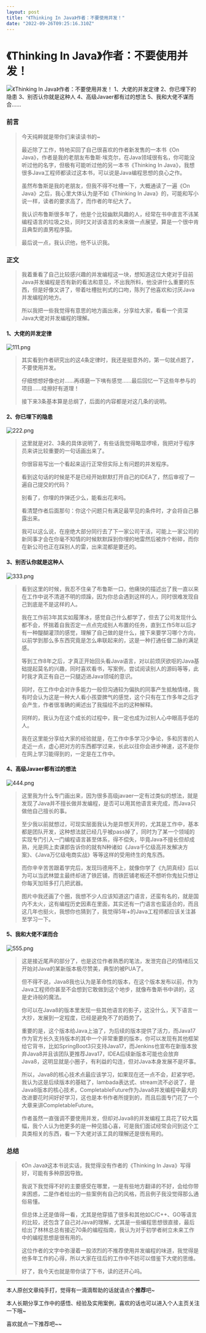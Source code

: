 ```yaml
---
layout: post
title: "《Thinking In Java》作者：不要使用并发！"
date: "2022-09-26T09:25:16.310Z"
---
```

《Thinking In Java》作者：不要使用并发！
============================

![《Thinking In Java》作者：不要使用并发！](https://img2022.cnblogs.com/blog/1755845/202209/1755845-20220926095112141-493012864.png) 1、大佬的并发定律 2、你已埋下的隐患 3、别否认你就是这种人 4、高级Javaer都有过的想法 5、我和大佬不谋而合……

### 前言

> 今天纯粹就是带你们来读读书的~
> 
> 最近除了工作，特地买回了自己很喜欢的作者新发售的一本书《On Java》，作者是我的老朋友布鲁斯·埃克尔，在Java领域很有名，你可能没听过他的名字，但极有可能听过他的另一本书《Thinking In Java》，我想很多Java工程师都读过这本书，可以说是Java编程思想的良心之作。
> 
> 虽然布鲁斯是我的老朋友，但我不得不吐槽一下，大概通读了一遍《On Java》之后，我心里大体认为是不如《Thinking In Java》的，可能和写小说一样，读者的要求高了，而作者的年纪大了。
> 
> 我认识布鲁斯很多年了，他是个比较幽默风趣的人，经常在书中直言不讳某编程语言的垃圾之处，同时又对该语言的未来做一点展望，算是一个很中肯且典型的直男程序猿。
> 
> 最后说一点，我认识他，他不认识我。

  

### 正文

> 我着重看了自己比较感兴趣的并发编程这一块，想知道这位大佬对于目前Java并发编程是否有新的看法和意见，不出我所料，他没讲什么重要的东西，但是好像又讲了，带着吐槽批判式的口吻，陈列了他喜欢和讨厌Java并发编程的地方。
> 
> 所以我把一些我觉得有意思的地方画出来，分享给大家，看看一个资深Java大佬对并发编程的理解。

#### 1、大佬的并发定律

![111.png](https://p9-juejin.byteimg.com/tos-cn-i-k3u1fbpfcp/04b54b8a0f564a13b705d81304b0711c~tplv-k3u1fbpfcp-watermark.image?)

> 其实看到作者研究出的这4条定律时，我还是挺意外的，第一句就点题了，不要使用并发。
> 
> 仔细想想好像也对……再琢磨一下咦有感觉……最后回忆一下这些年参与的项目……哇擦好有道理！
> 
> 接下来3条基本算是总纲了，后面的内容都是对这几条的说明。

  

#### 2、你已埋下的隐患

![222.png](https://p3-juejin.byteimg.com/tos-cn-i-k3u1fbpfcp/5394d660ed524590b57154cc7e74dd88~tplv-k3u1fbpfcp-watermark.image?)

> 这里就是对2、3条的具体说明了，有些话我觉得略显啰嗦，我把对于程序员来讲比较重要的一句话画出来了。
> 
> 你很容易写出一个看起来运行正常但实际上有问题的并发程序。
> 
> 看到这句话的时候是不是已经开始默默打开自己的IDEA了，然后审视了一遍自己提交的代码？
> 
> 别看了，你埋的炸弹还少么，能看出花来吗。
> 
> 看清楚作者后面那句：你这个问题只有满足最罕见的条件时，才会将自己暴露出来。
> 
> 我可以这么说，在座绝大部分同行去了下一家公司干活，可能上一家公司的新同事才会在你毫不知情的时候默默踩到你埋的地雷然后被炸个粉碎，而你在新公司也正在踩别人的雷，出来混都是要还的。

  

#### 3、别否认你就是这种人

![333.png](https://p1-juejin.byteimg.com/tos-cn-i-k3u1fbpfcp/41cbee68b857452c846b8627f6821393~tplv-k3u1fbpfcp-watermark.image?)

> 看到这里的时候，我忍不住亲了布鲁斯一口，他痛快的描述出了我一直以来在工作中说不清道不明的烦躁，因为你总会遇到这样的人，同时很难发现自己到底是不是这样的人。
> 
> 我在工作前3年其实如履薄冰，感觉自己什么都学了，但去了公司发现什么都不会，怀揣着自我否定一点点完成别人布置的任务，直到工作5年以后才有一种醍醐灌顶的感觉，理解了自己做的是什么，接下来要学习哪个方向，以前学到那么多东西究竟是怎么串联起来的，这是一种打通任督二脉的满足感。
> 
> 等到工作8年之后，才真正开始回头看Java语言，对以前烦厌欲呕的Java基础提起莫名的兴趣，同时喜欢看书，写案例，尝试阅读别人的源码等等，此时我才真正有自己一只腿迈进Java领域的意识。
> 
> 同时，在工作中会对许多能力一般但沟通较为偏执的同事产生抵触情绪，我有时会认为这是一种大人看小孩耍脾气的感觉，这个只有在工作多年之后才会产生，作者很准确的阐述出了我描绘不出的这种解释。
> 
> 同样的，我认为在这个成长的过程中，我一定也成为过别人心中眼高手低的人。
> 
> 我在这里能分享给大家的经验就是，在工作中多学习少争论，多和厉害的人走近一点，虚心把对方的东西都学过来，长此以往你会进步神速，这不是你在网上学习能得到的，一定是在工作中。

  

#### 4、高级Javaer都有过的想法

![444.png](https://p6-juejin.byteimg.com/tos-cn-i-k3u1fbpfcp/aa21c512cc374bee9ffbdc90c39d7dbe~tplv-k3u1fbpfcp-watermark.image?)

> 这里我为什么专门画出来，因为很多高级javaer一定有过类似的想法，就是发现了Java并不擅长做并发编程，是否可以用其他语言来完成，而Java只做他自己擅长的事。
> 
> 至少我以前就想过，可现实层面我认为是异想天开的，尤其是工作中，基本都是团队开发，这种想法就已经几乎被pass掉了，同时为了某一个领域的实现专门引入一门编程语言甚至体系，得不偿失，毕竟Java不擅长但却成熟，光是网上卖课郎告诉你的就有N种诸如《Java千亿级高并发解决方案》、《Java万亿级电商实战》等等这样的受用终生的鬼东西。
> 
> 而你辛辛苦苦跟着学完后，发现玛德用不上，就像你学了《九阴真经》后以为可以当武林盟主最终却进了铁匠铺，而铁匠铺老板还不想听你鬼扯只想让你每天加班多打几把武器。
> 
> 图片中我还画了个圈，我想不少人应该知道这门语言，还蛮有名的，就是国内不太火，这有编程历史因素在里面，其实还有一门语言也蛮适合的，而且这几年也挺火，我想你也猜到了，我觉得5年+的Java工程师都应该关注甚至学习一下。

  

#### 5、我和大佬不谋而合

![555.png](https://p1-juejin.byteimg.com/tos-cn-i-k3u1fbpfcp/fa3574bda4cb4281908261dab24226b2~tplv-k3u1fbpfcp-watermark.image?)

> 这是接近尾声的部分了，也是这位作者熟悉的笔法，发泄完自己的情绪后又开始对Java的某新版本极尽赞美，典型的被PUA了。
> 
> 但不得不说，Java8我也认为是革命性的版本，在这个版本发布以前，作为Java工程师你甚至不会想到它敢做到这个地步，就像布鲁斯书中讲的，这是史诗般的魔法。
> 
> 你可以在Java8的版本里发现一些其他语言的影子，这没什么，天下语言一大抄，发展到一定程度，已经是避免不了的趋势了。
> 
> 重要的是，这个版本给Java上油了，为后续的版本提供了活力，而Java17作为官方长久支持版本的其中一个非常重要的版本，你可以发现有其他框架给它背书，比如SpringBoot3只支持Java17，而Jenkins也宣布在新版本放弃Java8并且该团队更推荐Java17，IDEA后续新版本可能也会放弃Java8，这明显就是小圈子，有利益的勾连，但对Java本身发展不是坏事。
> 
> 所以，Java8的核心技术点最应该学习，如果现在还一点不会，赶紧学吧，我认为这是后续版本的基础了，lambada表达式、stream流不必说了，是Java8版本的核心技术，CompletableFuture作为Java8并发编程中最大的改进要花时间好好学习，这也是本书作者所提到的，而且后面专门花了一个大章来讲CompletableFuture。
> 
> 作者虽然一直强调不要使用并发，但却对Java8的并发编程工具花了较大篇幅，我个人认为他更多的是一种见猎心喜，可是我们面试经常会问到这个工具类相关的东西，看一下大佬对该工具的理解还是很有用的。

  

### 总结

> 《On Java》这本书说实话，我觉得没有作者的《Thinking In Java》写得好，可能有多种原因导致。
> 
> 我说下我觉得不好的主要感受在哪里，一是有些地方翻译的不好，会给你带来困惑，二是作者给出的一些案例有自己的风格，而且例子我没觉得那么通俗易懂。
> 
> 但总体上还是值得一看，尤其是他穿插了很多和其他如C/C++、GO等语言的比较，还包含了自己对Java的理解，尤其是一些编程思想很直接，最后给出了林林总总有接近70条的编程指南，我认为对于初学者树立未来工作中的编程思想是很有用的。
> 
> 这位作者的文字中弥漫着一股浓烈的不推荐使用并发编程的味道，我觉得是他多年工作的心得，所以大家在往后的工作中不妨可以借鉴下大佬的思维。
> 
> 好了，我今天也就是带你读了下书，读的还开心吗。

  

* * *

本人原创文章纯手打，觉得有一滴滴帮助的话就请点个**推荐**吧~

本人长期分享工作中的感悟、经验及实用案例，喜欢的话也可以进入个人主页关注一下哦~

喜欢就点一下推荐吧~~